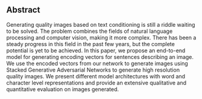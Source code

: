 ## Abstract
Generating quality images based on text conditioning is still a riddle waiting to be solved. The problem combines the fields of natural language processing and computer vision, making it more complex. There has been a steady progress in this field in the past few years, but the complete potential is yet to be achieved. In this paper, we propose an end-to-end model for generating encoding vectors for sentences describing an image. We use the encoded vectors from our network to generate images using Stacked Generative Adversarial Networks to generate high resolution quality images. We present different model architectures with word and character level representations and provide an extensive qualitative and quantitative evaluation on images generated.


